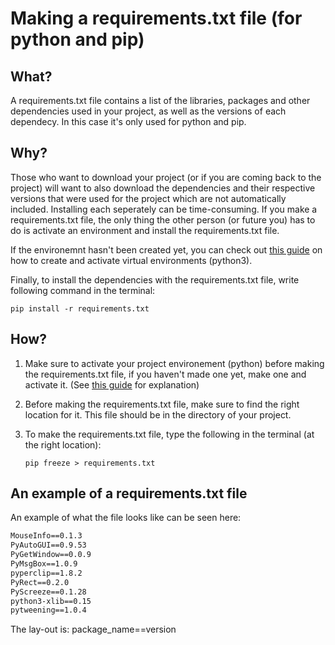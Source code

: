 # Making a requirements.txt file (for python and pip)

## What?
A requirements.txt file contains a list of the libraries, packages and other dependencies used in your project, as well as the versions of each dependecy. 
In this case it's only used for python and pip.

## Why?
Those who want to download your project (or if you are coming back to the project) will want to also download the dependencies 
and their respective versions that were used for the project which are not automatically included. Installing each seperately can be time-consuming. If you make a requirements.txt
file, the only thing the other person (or future you) has to do is activate an environment and install the requirements.txt file.

If the environemnt hasn't been created yet, you can check out [this guide](/other/virtualenv.md) on how to create and activate virtual environments (python3).

Finally, to install the dependencies with the requirements.txt file, write following command in the terminal:

```pip install -r requirements.txt```


## How? 
1. Make sure to activate your project environement (python) before making the requirements.txt file, if you haven't made one yet, make one and activate it. (See [this guide](/other/virtualenv.md) for explanation)
2. Before making the requirements.txt file, make sure to find the right location for it. This file should be in the directory of your project.
3. To make the requirements.txt file, type the following in the terminal (at the right location):
  
   ```pip freeze > requirements.txt```

## An example of a requirements.txt file
An example of what the file looks like can be seen here:

```txt
MouseInfo==0.1.3
PyAutoGUI==0.9.53
PyGetWindow==0.0.9
PyMsgBox==1.0.9
pyperclip==1.8.2
PyRect==0.2.0
PyScreeze==0.1.28
python3-xlib==0.15
pytweening==1.0.4
```
The lay-out is: package_name==version
